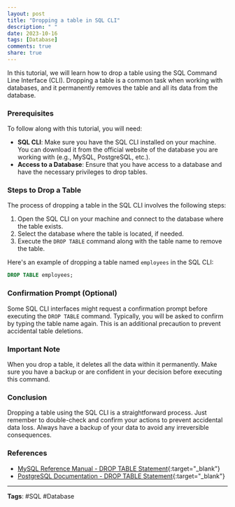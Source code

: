 ```yaml
---
layout: post
title: "Dropping a table in SQL CLI"
description: " "
date: 2023-10-16
tags: [Database]
comments: true
share: true
---
```


In this tutorial, we will learn how to drop a table using the SQL Command Line Interface (CLI). Dropping a table is a common task when working with databases, and it permanently removes the table and all its data from the database.

### Prerequisites

To follow along with this tutorial, you will need:

- **SQL CLI**: Make sure you have the SQL CLI installed on your machine. You can download it from the official website of the database you are working with (e.g., MySQL, PostgreSQL, etc.).
- **Access to a Database**: Ensure that you have access to a database and have the necessary privileges to drop tables.

### Steps to Drop a Table

The process of dropping a table in the SQL CLI involves the following steps:

1. Open the SQL CLI on your machine and connect to the database where the table exists.
2. Select the database where the table is located, if needed.
3. Execute the `DROP TABLE` command along with the table name to remove the table. 

Here's an example of dropping a table named `employees` in the SQL CLI:

```sql
DROP TABLE employees;
```

### Confirmation Prompt (Optional)

Some SQL CLI interfaces might request a confirmation prompt before executing the `DROP TABLE` command. Typically, you will be asked to confirm by typing the table name again. This is an additional precaution to prevent accidental table deletions.

### Important Note

When you drop a table, it deletes all the data within it permanently. Make sure you have a backup or are confident in your decision before executing this command.

### Conclusion

Dropping a table using the SQL CLI is a straightforward process. Just remember to double-check and confirm your actions to prevent accidental data loss. Always have a backup of your data to avoid any irreversible consequences.

### References

- [MySQL Reference Manual - DROP TABLE Statement](https://dev.mysql.com/doc/refman/8.0/en/drop-table.html){:target="_blank"}
- [PostgreSQL Documentation - DROP TABLE Statement](https://www.postgresql.org/docs/current/sql-droptable.html){:target="_blank"}

---

**Tags**: #SQL #Database